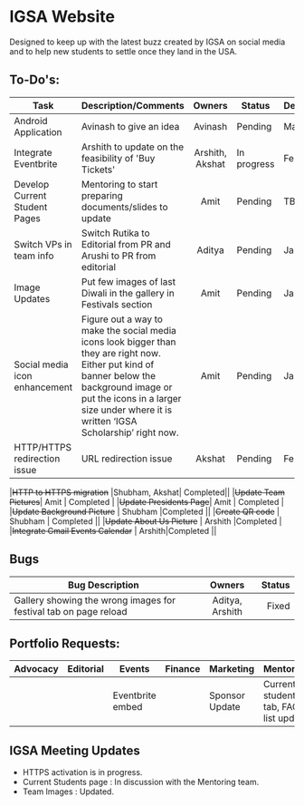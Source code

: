 # IGSA Website

Designed to keep up with the latest buzz created by IGSA on social media and to help new students to settle once they land in the USA.

## To-Do's:

|Task |Description/Comments |Owners| Status|Deadline |
|---- |:-----|:-----:|------|-----|
|Android Application | Avinash to give an idea | Avinash| Pending |March 8|
|Integrate Eventbrite | Arshith to update on the feasibility of 'Buy Tickets' | Arshith, Akshat| In progress |Feb 28|
|Develop Current Student Pages | Mentoring to start preparing documents/slides to update | Amit| Pending |TBD|
|Switch VPs in team info | Switch Rutika to Editorial from PR and Arushi to PR from editorial | Aditya| Pending |Jan 25|
|Image Updates | Put few images of last Diwali in the gallery in Festivals section | Amit| Pending |Jan 25|
|Social media icon enhancement | Figure out a way to make the social media icons look bigger than they are right now. Either put kind of banner below the background image or put the icons in a larger size under where it is written ‘IGSA Scholarship’ right now. | Amit| Pending |Jan 25|
|HTTP/HTTPS redirection issue | URL redirection issue | Akshat| Pending |Feb 1|

|~~HTTP to HTTPS migration~~ |Shubham, Akshat| Completed||
|~~Update Team Pictures~~| Amit | Completed |
|~~Update Presidents Page~~| Amit | Completed |
|~~Update Background Picture~~ | Shubham |Completed ||
|~~Create QR code~~ | Shubham | Completed ||
|~~Update About Us Picture~~ | Arshith |Completed |
|~~Integrate Gmail Events Calendar~~ | Arshith|Completed ||

## Bugs
|Bug Description| Owners| Status|
|---- |:-----:|------:|
|Gallery showing the wrong images for festival tab on page reload | Aditya, Arshith| Fixed |


## Portfolio Requests:

|Advocacy |Editorial | Events| Finance |Marketing | Mentoring| Networking| PR|
|-------|--------|------|-------|--------|---------|---------|---|
|         |          |Eventbrite embed|         |Sponsor Update|Current students tab, FAQ list update|Q&A Section|     |


## IGSA Meeting Updates

* HTTPS activation is in progress.
* Current Students page : In discussion with the Mentoring team.
* Team Images : Updated.
